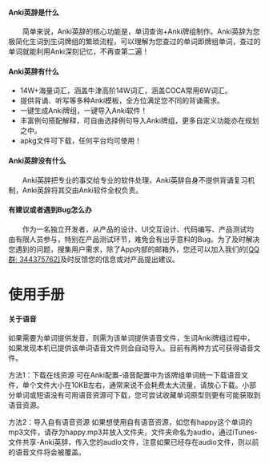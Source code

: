 
#### Anki英辞是什么

　　简单来说，Anki英辞的核心功能是，单词查询+Anki牌组制作。Anki英辞为您极简化生词到生词牌组的繁琐流程，可以理解为您查过的单词即牌组单词，查过的单词就能利用Anki深刻记忆，不再查第二遍！


#### Anki英辞有什么

+ 14W+海量词汇，涵盖牛津高阶14W词汇，涵盖COCA常用6W词汇。
+ 提供背诵、听写等多种Anki模板，全方位满足您不同的背诵需求。
+ 一键生成Anki牌组，一键导入Anki软件！
+ 丰富例句搭配解释，可自由选择例句导入Anki牌组，更多自定义功能亦在规划之中。
+ apkg文件可下载，任何平台均可使用！


#### Anki英辞没有什么

　　Anki英辞把专业的事交给专业的软件处理，Anki英辞自身不提供背诵复习机制，Anki英辞将其交由Anki软件全权负责。


#### 有建议或者遇到Bug怎么办

　　作为一名独立开发者，从产品的设计、UI交互设计、代码编写、产品测试均由有限人员参与，特别在产品测试环节，难免会有出乎意料的Bug。为了及时解决您遇到的问题，搜集用户需求，除了App内部的邮箱外，您还可以加入我们的[[QQ群: 344375762]](https://jq.qq.com/?_wv=1027&k=50cSeyu)及时反馈您的信息或对产品提出建议。

# 使用手册

#### 关于语音
如果需要为单词提供发音，则需为该单词提供语音文件，生词Anki牌组过程中，如果发现本机已提供该单词语音文件则会自动导入。目前有两种方式可获得语音文件。

方法1：下载在线资源
可在Anki配置-语音配置中为该牌组单词统一下载语音文件，单个文件大小在10KB左右，通常来说不会耗费太大流量，请放心下载。小部分单词或短语没有可用语音资源可下载，您可尝试收藏单词原型则更有可能获取到语音资源。

方法2：导入自有语音资源
如果想使用自有语音资源，如您有happy这个单词的mp3文件，请存为happy.mp3并放入文件夹，文件夹命名为audio，通过iTunes-文件共享-Anki英辞，传入您的audio文件，注意如果已经存在audio文件，则以前的语音文件将会被覆盖。
